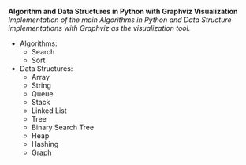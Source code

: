 **Algorithm and Data Structures in Python with Graphviz Visualization**
*Implementation of the main Algorithms in Python and Data Structure implementations with Graphviz as the visualization tool.*

- Algorithms:
    - Search
    - Sort
- Data Structures:
    - Array
    - String
    - Queue
    - Stack
    - Linked List
    - Tree
    - Binary Search Tree
    - Heap
    - Hashing
    - Graph
